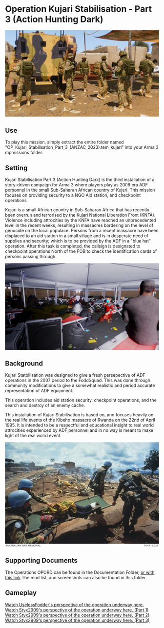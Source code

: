 # Operation Kujari Stabilisation - Part 3 (Action Hunting Dark)

![ADF Personnel exiting Bushmaster PMV](Documentation/Screenshots/20230319025323_1.jpg?raw=true "ADF Personnel exiting Bushmaster PMV")


## Use
To play this mission, simply extract the entire folder named "OP_Kujari_Stabilisation_Part_3_(ANZAC_2023).tem_kujari" into your Arma 3 mpmissions folder.

## Setting
Kujari Stabilisation Part 3 (Action Hunting Dark) is the third installation of a story-driven campaign for Arma 3 where players play as 2008 era ADF personnel in the small Sub-Saharan African country of Kujari. This mission focuses on providing security to a NGO Aid station, and checkpoint operations

Kujari is a small African country in Sub-Saharan Africa that has recently been overrun and terrorised by the Kujari National Liberation Front (KNFA). Violence including attrocities by the KNFA have reached an unprecedented level in the recent weeks, resulting in massacres bordering on the level of genocide on the local populace. Persons from a recent massacre have been displaced to an aid station in a small village and is in desperate need of supplies and security; which is to be provided by the ADF in a "blue hat" operation. After this task is completed, the callsign is designated to checkpoint operations North of the FOB to check the identification cards of persons passing through.


![NGO Aid Station](Documentation/Screenshots/20230319022443_1.jpg?raw=true "NGO Aid Station")

## Background
Kujari Statbilisation was designed to give a fresh persepective of ADF operations in the 2007 period to the FoddSquad. This was done through community modifications to give a somewhat realistic and period accurate representation of ADF equipment.

This operation includes aid station security, checkpoint operations, and the search and destroy of an enemy cache.

This installation of Kujari Stabilisation is based on, and focuses heavily on the real life events of the Kibeho massacre of Rwanda on the 22nd of April 1995. It is intended to be a respectful and educational insight to real world attrocities experienced by ADF personnel and in no way is meant to make light of the real wolrd event.


![Image from the Real Kibeho Massacre](Documentation/Screenshots/real_kibeho.jpg?raw=true "Real Kibeho Massacre")

## Supporting Documents
The Operations OPORD can be found in the Documentation Folder, [or with this link](Documentation/Action-Hunting-Dark-OPORD-Operation-Kujari-Stabilisation.docx)
The mod list, and screenshots can also be found in this folder.

## Gameplay
[Watch UselessFodder's perspective of the operation underway here.](https://www.youtube.com/watch?v=Sr8kEhr1a9M)\
[Watch Styx2909's perspective of the operation underway here. (Part 1)](https://www.youtube.com/watch?v=OargKIDcZOI)\
[Watch Styx2909's perspective of the operation underway here. (Part 2)](https://www.youtube.com/watch?v=f0eghrpYoRQ)\
[Watch Styx2909's perspective of the operation underway here. (Part 3)](https://www.youtube.com/watch?v=wTyD3E7agc8)
